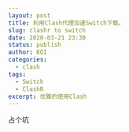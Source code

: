 ```yaml
---
layout: post
title: 利用Clash代理加速Switch下载。
slug: clashr to switch
date: 2020-03-21 23:30
status: publish
author: KOI
categories: 
  - clash
tags:
  - Switch
  - ClashR
excerpt: 优雅的使用Clash
---
```


 

占个坑